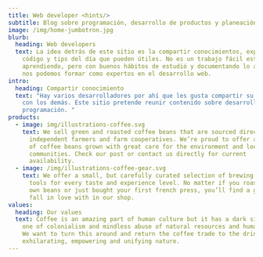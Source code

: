 ```yaml
---
title: Web developer <hints/>
subtitle: Blog sobre programación, desarrollo de productos y planeación de proyectos.
image: /img/home-jumbotron.jpg
blurb:
  heading: Web developers
  text: La idea detrás de este sitio es la compartir conocimientos, experiencias,
    código y tips del día que pueden útiles. No es un trabajo fácil estar
    aprendiendo, pero con buenos hábitos de estudió y documentando lo aprendido
    nos podemos formar como expertos en el desarrollo web.
intro:
  heading: Compartir conocimiento
  text: "Hay varios desarrolladores por ahí que les gusta compartir su experiencia
    con los demás. Este sitio pretende reunir contenido sobre desarrollo y
    programación. "
products:
  - image: img/illustrations-coffee.svg
    text: We sell green and roasted coffee beans that are sourced directly from
      independent farmers and farm cooperatives. We’re proud to offer a variety
      of coffee beans grown with great care for the environment and local
      communities. Check our post or contact us directly for current
      availability.
  - image: /img/illustrations-coffee-gear.svg
    text: We offer a small, but carefully curated selection of brewing gear and
      tools for every taste and experience level. No matter if you roast your
      own beans or just bought your first french press, you’ll find a gadget to
      fall in love with in our shop.
values:
  heading: Our values
  text: Coffee is an amazing part of human culture but it has a dark side too –
    one of colonialism and mindless abuse of natural resources and human lives.
    We want to turn this around and return the coffee trade to the drink’s
    exhilarating, empowering and unifying nature.
---
```


